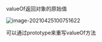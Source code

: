 valueOf返回对象的原始值

![image-20210425100751622](C:\Users\88\AppData\Roaming\Typora\typora-user-images\image-20210425100751622.png)

可以通过prototype来重写valueOf方法